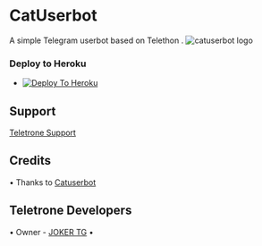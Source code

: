 # CatUserbot
A simple Telegram userbot based on Telethon .
![catuserbot logo](https://telegra.ph/file/4860c8e1a5a56d0616b79.png)



### Deploy to Heroku
  - [![Deploy To Heroku](https://www.herokucdn.com/deploy/button.svg)](https://github.com/Akbotmakersnew/nekopack-1)

## Support

   [Teletrone Support](https://t.me/Teletrone_Userbots)
   

## Credits

• Thanks to [Catuserbot](https://github.com/TgCatUB/catuserbot)

## Teletrone Developers

• Owner - [JOKER TG](https://t.me/IAM_A_JOKER)
• 

